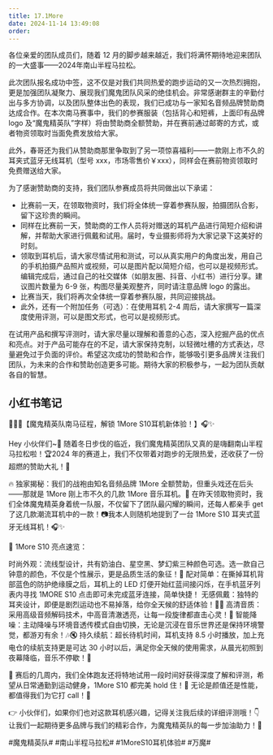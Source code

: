 ```yaml
---
title: 17.1More
date: 2024-11-14 13:49:08
order:
---
```


各位亲爱的团队成员们，随着 12 月的脚步越来越近，我们将满怀期待地迎来团队的一大盛事——2024年南山半程马拉松。

此次团队报名成功中签，这不仅是对我们共同热爱的跑步运动的又一次热烈拥抱，更是加强团队凝聚力、展现我们魔鬼团队风采的绝佳机会。非常感谢群主的辛勤付出与多方协调，以及团队整体出色的表现，我们已成功与一家知名音频品牌赞助商达成合作。在本次南马赛事中，我们的参赛服装（包括背心和短裤，上面印有品牌 logo 及“魔鬼精英队”字样）将由赞助商全额赞助，并在赛前通过邮寄的方式，或者物资领取时当面免费发放给大家。

此外，春哥还为我们从赞助商那里争取到了另一项惊喜福利——一款刚上市不久的耳夹式蓝牙无线耳机（型号 xxx，市场零售价￥xxx），同样会在赛前物资领取时免费赠送给大家。

为了感谢赞助商的支持，我们团队参赛成员将共同做出以下承诺：

- 比赛前一天，在领取物资时，我们将全体统一穿着参赛队服，拍摄团队合影，留下这珍贵的瞬间。
- 同样在比赛前一天，赞助商的工作人员将对赠送的耳机产品进行简短介绍和讲解，并帮助大家进行佩戴和试用。届时，专业摄影师将为大家记录下这美好的时刻。
- 领取到耳机后，请大家尽情试用和测试，可以从真实用户的角度出发，用自己的手机拍摄产品照片或视频，可以是图片配以简短介绍，也可以是视频形式。编辑完成后，通过自己的社交媒体（如朋友圈、抖音、小红书）进行分享。建议图片数量为 6-9 张，构图尽量美观整齐，同时请注意品牌 logo 的露出。
- 比赛当天，我们将再次全体统一穿着参赛队服，共同迎接挑战。
- 此外，还有一个附加任务（可选）：在使用耳机 2-4 周后，请大家撰写一篇深度使用评测，可以是图文形式，也可以是视频形式。

在试用产品和撰写评测时，请大家尽量以理解和善意的心态，深入挖掘产品的优点和亮点。对于产品可能存在的不足，请大家保持克制，以轻微吐槽的方式表达，尽量避免过于负面的评价。希望这次成功的赞助和合作，能够吸引更多品牌关注我们团队，为未来的合作和赞助创造更多可能。期待大家的积极参与，一起为团队贡献各自的智慧。

## 小红书笔记

🏃‍♀️💨【魔鬼精英队南马征程，解锁 1More S10耳机新体验！】🎧✨

Hey 小伙伴们~👋 随着冬日步伐的临近，我们魔鬼精英团队又真的是嗨翻南山半程马拉松啦！🏆2024 年的赛道上，我们不仅带着对跑步的无限热爱，还收获了一份超燃的赞助大礼！🎁

🔥 独家揭秘：我们的战袍由知名音频品牌 1More 全额赞助，但重头戏还在后头——那就是 1More 刚上市不久的几款 1More 音乐耳机。📸 在昨天领取物资时，我们全体魔鬼精英身着统一队服，不仅留下了团队最闪耀的瞬间，还每人都亲手 get 了这几款潮流耳机中的一款！📷我本人则随机地提到了一台 1More S10 耳夹式蓝牙无线耳机！🎧✨

🌈 1More S10 亮点速览：

时尚外观：流线型设计，共有奶油白、星空黑、梦幻紫三种颜色可选。选一款自己钟意的颜色，不仅是个性展示，更是品质生活的象征！🌟
配对简单：在撕掉耳机背部蓝色的防护绝缘膜之后，耳机上的 LED 灯便开始红蓝间接闪烁，在手机蓝牙列表内寻找 1MORE S10 点击即可未完成蓝牙连接，简单快捷！
无感佩戴：独特的耳夹设计，即便是剧烈运动也不易掉落，给你全天候的舒适体验！🏃‍♂️
高清音质：采用高级音频解码技术，中高音清澈透亮，让每一段旋律都直击心灵！🎵
智能降噪：主动降噪与环境音透传模式自由切换，无论是沉浸在音乐世界还是保持环境警觉，都游刃有余！🎶🔇
持久续航：超长待机时间，耳机支持 8.5 小时播放，加上充电仓的续航支持更是可达 30 小时以后，满足你全天候的使用需求，从晨光初照到夜幕降临，音乐不停歇！🔋

📝 赛后的几周内，我们全体跑友还将特地试用一段时间好获得深度了解和评测，希望从日常通勤到运动健身，1More S10 都完美 hold 住！💪 无论是颜值还是性能，都值得我们为它打 call！📢

👉 小伙伴们，如果你们也对这款耳机感兴趣，记得关注我后续的详细评测哦！👇 让我们一起期待更多品牌与我们的精彩合作，为魔鬼精英队的每一步加油助力！🚀

#魔鬼精英队# #南山半程马拉松# #1MoreS10耳机体验# #万魔#
